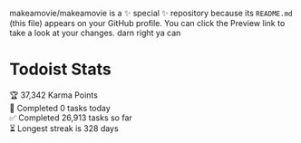 makeamovie/makeamovie is a ✨ special ✨ repository because its `README.md` (this file) appears on your GitHub profile.
You can click the Preview link to take a look at your changes. darn right ya can

# Todoist Stats

<!-- TODO-IST:START -->
🏆  37,342 Karma Points           
🌸  Completed 0 tasks today           
✅  Completed 26,913 tasks so far           
⏳  Longest streak is 328 days
<!-- TODO-IST:END -->